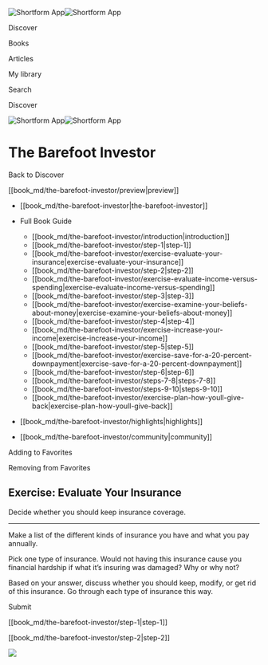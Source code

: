 ![Shortform App](/img/logo.36a2399e.svg)![Shortform App](/img/logo-dark.70c1b072.svg)

Discover

Books

Articles

My library

Search

Discover

![Shortform App](/img/logo.36a2399e.svg)![Shortform App](/img/logo-dark.70c1b072.svg)

# The Barefoot Investor

Back to Discover

[[book_md/the-barefoot-investor/preview|preview]]

  * [[book_md/the-barefoot-investor|the-barefoot-investor]]
  * Full Book Guide

    * [[book_md/the-barefoot-investor/introduction|introduction]]
    * [[book_md/the-barefoot-investor/step-1|step-1]]
    * [[book_md/the-barefoot-investor/exercise-evaluate-your-insurance|exercise-evaluate-your-insurance]]
    * [[book_md/the-barefoot-investor/step-2|step-2]]
    * [[book_md/the-barefoot-investor/exercise-evaluate-income-versus-spending|exercise-evaluate-income-versus-spending]]
    * [[book_md/the-barefoot-investor/step-3|step-3]]
    * [[book_md/the-barefoot-investor/exercise-examine-your-beliefs-about-money|exercise-examine-your-beliefs-about-money]]
    * [[book_md/the-barefoot-investor/step-4|step-4]]
    * [[book_md/the-barefoot-investor/exercise-increase-your-income|exercise-increase-your-income]]
    * [[book_md/the-barefoot-investor/step-5|step-5]]
    * [[book_md/the-barefoot-investor/exercise-save-for-a-20-percent-downpayment|exercise-save-for-a-20-percent-downpayment]]
    * [[book_md/the-barefoot-investor/step-6|step-6]]
    * [[book_md/the-barefoot-investor/steps-7-8|steps-7-8]]
    * [[book_md/the-barefoot-investor/steps-9-10|steps-9-10]]
    * [[book_md/the-barefoot-investor/exercise-plan-how-youll-give-back|exercise-plan-how-youll-give-back]]
  * [[book_md/the-barefoot-investor/highlights|highlights]]
  * [[book_md/the-barefoot-investor/community|community]]



Adding to Favorites 

Removing from Favorites 

## Exercise: Evaluate Your Insurance

Decide whether you should keep insurance coverage.

* * *

Make a list of the different kinds of insurance you have and what you pay annually.

Pick one type of insurance. Would not having this insurance cause you financial hardship if what it’s insuring was damaged? Why or why not?

Based on your answer, discuss whether you should keep, modify, or get rid of this insurance. Go through each type of insurance this way.

Submit 

[[book_md/the-barefoot-investor/step-1|step-1]]

[[book_md/the-barefoot-investor/step-2|step-2]]

![](https://bat.bing.com/action/0?ti=56018282&Ver=2&mid=73c608a6-e5db-407a-bc52-ce557ff5b889&sid=1711133063fa11eebdec89a8b8ae3bbc&vid=171147a063fa11eea7440fcfeb230d96&vids=0&msclkid=N&pi=0&lg=en-US&sw=800&sh=600&sc=24&nwd=1&tl=Shortform%20%7C%20The%20Barefoot%20Investor&p=https%3A%2F%2Fwww.shortform.com%2Fapp%2Fbook%2Fthe-barefoot-investor%2Fexercise-evaluate-your-insurance&r=&lt=424&evt=pageLoad&sv=1&rn=651994)
